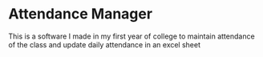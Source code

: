 # Attendance Manager
 This is a software I made in my first year of college to maintain attendance of the class and update daily attendance in an excel sheet
